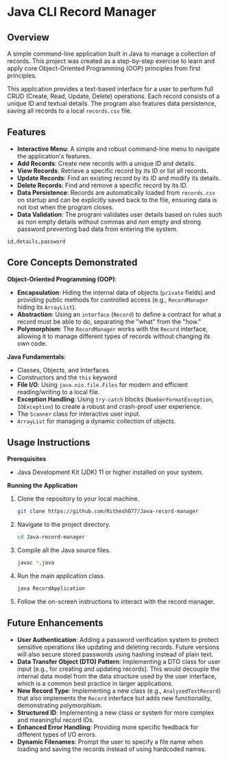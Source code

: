 # Java CLI Record Manager

## Overview

A simple command-line application built in Java to manage a collection of records. This project was created as a step-by-step exercise to learn and apply core Object-Oriented Programming (OOP) principles from first principles.

This application provides a text-based interface for a user to perform full CRUD (Create, Read, Update, Delete) operations. Each record consists of a unique ID and textual details. The program also features data persistence, saving all records to a local `records.csv` file.

## Features

- **Interactive Menu**: A simple and robust command-line menu to navigate the application's features.
- **Add Records**: Create new records with a unique ID and details.
- **View Records**: Retrieve a specific record by its ID or list all records.
- **Update Records**: Find an existing record by its ID and modify its details.
- **Delete Records**: Find and remove a specific record by its ID.
- **Data Persistence**: Records are automatically loaded from `records.csv` on startup and can be explicitly saved back to the file, ensuring data is not lost when the program closes.
- **Data Validation**: The program validates user details based on rules such as non empty details without commas and non empty and strong password preventing bad data from entering the system.

```csv
id,details,password
```

## Core Concepts Demonstrated

**Object-Oriented Programming (OOP)**:

- **Encapsulation**: Hiding the internal data of objects (`private` fields) and providing public methods for controlled access (e.g., `RecordManager` hiding its `ArrayList`).
- **Abstraction**: Using an `interface` (`Record`) to define a contract for what a record must be able to do, separating the "what" from the "how."
- **Polymorphism**: The `RecordManager` works with the `Record` interface, allowing it to manage different types of records without changing its own code.

**Java Fundamentals**:

- Classes, Objects, and Interfaces
- Constructors and the `this` keyword
- **File I/O**: Using `java.nio.file.Files` for modern and efficient reading/writing to a local file.
- **Exception Handling**: Using `try-catch` blocks (`NumberFormatException`, `IOException`) to create a robust and crash-proof user experience.
- The `Scanner` class for interactive user input.
- `ArrayList` for managing a dynamic collection of objects.

## Usage Instructions

**Prerequisites**

- Java Development Kit (JDK) 11 or higher installed on your system.

**Running the Application**

1.  Clone the repository to your local machine.
    ```bash
    git clone https://github.com/Rithesh077/Java-record-manager
    ```
2.  Navigate to the project directory.
    ```bash
    cd Java-record-manager
    ```
3.  Compile all the Java source files.
    ```bash
    javac *.java
    ```
4.  Run the main application class.
    ```bash
    java RecordApplication
    ```
5.  Follow the on-screen instructions to interact with the record manager.

## Future Enhancements

- **User Authentication**: Adding a password verification system to protect sensitive operations like updating and deleting records. Future versions will also secure stored passwords using hashing instead of plain text.
- **Data Transfer Object (DTO) Pattern**: Implementing a DTO class for user input (e.g., for creating and updating records). This would decouple the internal data model from the data structure used by the user interface, which is a common best practice in larger applications.
- **New Record Type**: Implementing a new class (e.g., `AnalyzedTextRecord`) that also implements the `Record` interface but adds new functionality, demonstrating polymorphism.
- **Structured ID**: Implementing a new class or system for more complex and meaningful record IDs.
- **Enhanced Error Handling**: Providing more specific feedback for different types of I/O errors.
- **Dynamic Filenames**: Prompt the user to specify a file name when loading and saving the records instead of using hardcoded names.

